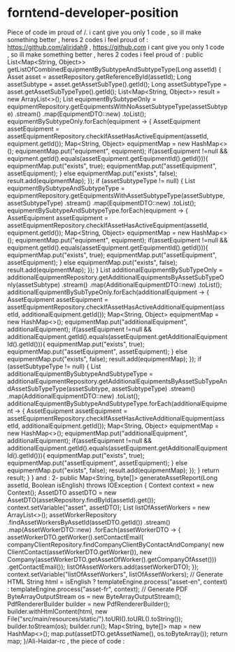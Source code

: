 # forntend-developer-position
Piece of code im proud of /.   i cant give you only 1 code , so ill make something better , heres 2 codes i feel proud of :
https://github.com/aliridah9  , https://github.com    i cant give you only 1 code , so ill make something better , heres 2 codes i feel proud of : public List<Map<String, Object>> getListOfCombinedEquipmentBySubtypeAndSubtypeType(Long assetId) {         Asset asset = assetRepository.getReferenceById(assetId);         Long assetSubtype = asset.getAssetSubType().getId();         Long assetSubtypeType = asset.getAssetSubTypeType().getId();                      List<Map<String, Object>> result = new ArrayList<>();              List<EquipmentDTO> equipmentBySubtypeOnly = equipmentRepository.getEquipmentsWithNoAssetSubtypeType(assetSubtype)                                                                         .stream()                                                                         .map(EquipmentDTO::new)                                                                         .toList();                                                                                  equipmentBySubtypeOnly.forEach(equipment -> {             AssetEquipment assetEquipment = assetEquipmentRepository.checkIfAssetHasActiveEquipment(assetId, equipment.getId());              Map<String, Object> equipmentMap = new HashMap<>();             equipmentMap.put("equipment", equipment);             if(assetEquipment !=null && equipment.getId().equals(assetEquipment.getEquipmentId().getId())){                 equipmentMap.put("exists", true);                 equipmentMap.put("assetEquipment", assetEquipment);             } else equipmentMap.put("exists", false);              result.add(equipmentMap);         });          if (assetSubtypeType != null) {             List<EquipmentDTO> equipmentBySubtypeAndSubtypeType = equipmentRepository.getEquipmentsWithAssetSubtypeType(assetSubtype, assetSubtypeType)                                                                                     .stream()                                                                                     .map(EquipmentDTO::new)                                                                                     .toList();                  equipmentBySubtypeAndSubtypeType.forEach(equipment -> {                 AssetEquipment assetEquipment = assetEquipmentRepository.checkIfAssetHasActiveEquipment(assetId, equipment.getId());                 Map<String, Object> equipmentMap = new HashMap<>();                 equipmentMap.put("equipment", equipment);                 if(assetEquipment !=null && equipment.getId().equals(assetEquipment.getEquipmentId().getId())){                     equipmentMap.put("exists", true);                     equipmentMap.put("assetEquipment", assetEquipment);                 } else equipmentMap.put("exists", false);                 result.add(equipmentMap);             });         }          List<AdditionalEquipmentDTO> additionalEquipmentBySubTypeOnly = additionalEquipmentRepository.getAdditionalEquipmentsByAssetSubTypeOnly(assetSubtype)                                                                                                     .stream()                                                                                                     .map(AdditionalEquipmentDTO::new)                                                                                                     .toList();         additionalEquipmentBySubTypeOnly.forEach(additionalEquipment -> {             AssetEquipment assetEquipment = assetEquipmentRepository.checkIfAssetHasActiveAdditionalEquipment(assetId, additionalEquipment.getId());             Map<String, Object> equipmentMap = new HashMap<>();             equipmentMap.put("additionalEquipment", additionalEquipment);             if(assetEquipment !=null && additionalEquipment.getId().equals(assetEquipment.getAdditionalEquipmentId().getId())){                 equipmentMap.put("exists", true);                 equipmentMap.put("assetEquipment", assetEquipment);             } else equipmentMap.put("exists", false);             result.add(equipmentMap);         });          if (assetSubtypeType != null) {             List<AdditionalEquipmentDTO> additionalEquipmentBySubtypeAndSubtypeType = additionalEquipmentRepository.getAdditionalEquipmentsByAssetSubTypeAndAssetSubTypeType(assetSubtype, assetSubtypeType)                                                                                     .stream()                                                                                     .map(AdditionalEquipmentDTO::new)                                                                                     .toList();                  additionalEquipmentBySubtypeAndSubtypeType.forEach(additionalEquipment -> {                 AssetEquipment assetEquipment = assetEquipmentRepository.checkIfAssetHasActiveAdditionalEquipment(assetId, additionalEquipment.getId());                 Map<String, Object> equipmentMap = new HashMap<>();                 equipmentMap.put("additionalEquipment", additionalEquipment);                 if(assetEquipment !=null && additionalEquipment.getId().equals(assetEquipment.getAdditionalEquipmentId().getId())){                     equipmentMap.put("exists", true);                     equipmentMap.put("assetEquipment", assetEquipment);                 } else equipmentMap.put("exists", false);                 result.add(equipmentMap);             });         }         return result;     } }                        and :   2-    public Map<String, byte[]> generateAssetReport(Long assetId, Boolean isEnglish) throws IOException {         Context context = new Context();         AssetDTO assetDTO = new AssetDTO(assetRepository.findById(assetId).get());         context.setVariable("asset", assetDTO);         List<AssetWorkerDTO> listOfAssetWorkers = new ArrayList<>();         assetWorkerRepository                 .findAssetWorkersByAssetId(assetDTO.getId())                 .stream()                 .map(AssetWorkerDTO::new)                 .forEach(assetWorkerDTO -> {                     assetWorkerDTO.getWorker().setContactEmail(                             companyClientRepository.findCompanyClientByContactAndCompany(                                     new ClientContact(assetWorkerDTO.getWorker()),                                     new Company(assetWorkerDTO.getAssetOfWorker().getCompanyOfAsset()))                                     .getContactEmail());                     listOfAssetWorkers.add(assetWorkerDTO);                 });          context.setVariable("listOfAssetWorkers", listOfAssetWorkers);         // Generate HTML         String html = isEnglish ? templateEngine.process("asset-en", context)                 : templateEngine.process("asset-fr", context);         // Generate PDF         ByteArrayOutputStream os = new ByteArrayOutputStream();         PdfRendererBuilder builder = new PdfRendererBuilder();         builder.withHtmlContent(html, new File("src/main/resources/static/").toURI().toURL().toString());         builder.toStream(os);         builder.run();          Map<String, byte[]> map = new HashMap<>();         map.put(assetDTO.getAssetName(), os.toByteArray());         return map;     }/Ali-Haidar-rc   , the piece of code :
